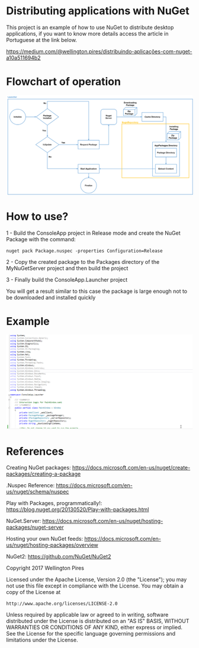 # Distributing applications with NuGet

This project is an example of how to use NuGet to distribute desktop applications, if you want to know more details access the article in Portuguese at the link below.

https://medium.com/@wellington.pires/distribuindo-aplicações-com-nuget-a10a511694b2


# Flowchart of operation
![alt text](https://raw.githubusercontent.com/xwellingtonx/NugetAutoUpdateExample/master/images/flowChart.png "Flowchart of operation")
 

# How to use?

1 - Build the ConsoleApp project in Release mode and create the NuGet Package with the command:
```
nuget pack Package.nuspec -properties Configuration=Release
```
2 - Copy the created package to the Packages directory of the MyNuGetServer project and then build the project

3 - Finally build the ConsoleApp.Launcher project

You will get a result similar to this case the package is large enough not to be downloaded and installed quickly

# Example
![alt text](https://raw.githubusercontent.com/xwellingtonx/NugetAutoUpdateExample/master/images/launcher.gif "ConsoleApp.Launcher")

# References
Creating NuGet packages: https://docs.microsoft.com/en-us/nuget/create-packages/creating-a-package

.Nuspec Reference: https://docs.microsoft.com/en-us/nuget/schema/nuspec

Play with Packages, programmatically!: https://blog.nuget.org/20130520/Play-with-packages.html

NuGet.Server: https://docs.microsoft.com/en-us/nuget/hosting-packages/nuget-server

Hosting your own NuGet feeds: https://docs.microsoft.com/en-us/nuget/hosting-packages/overview

NuGet2: https://github.com/NuGet/NuGet2


Copyright 2017 Wellington Pires

Licensed under the Apache License, Version 2.0 (the "License");
you may not use this file except in compliance with the License.
You may obtain a copy of the License at

    http://www.apache.org/licenses/LICENSE-2.0

Unless required by applicable law or agreed to in writing, software
distributed under the License is distributed on an "AS IS" BASIS,
WITHOUT WARRANTIES OR CONDITIONS OF ANY KIND, either express or implied.
See the License for the specific language governing permissions and
limitations under the License.

